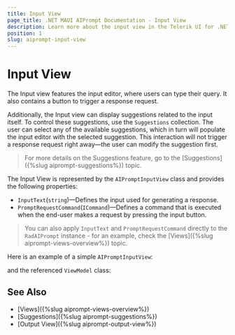 ```yaml
---
title: Input View
page_title: .NET MAUI AIPrompt Documentation - Input View
description: Learn more about the input view in the Telerik UI for .NET MAUI AIPrompt control.
position: 1
slug: aiprompt-input-view
---
```


# Input View

The Input view features the input editor, where users can type their query. It also contains a button to trigger a response request.

Additionally, the Input view can display suggestions related to the input itself. To control these suggestions, use the `Suggestions` collection. The user can select any of the available suggestions, which in turn will populate the input editor with the selected suggestion. This interaction will not trigger a response request right away&mdash;the user can modify the suggestion first.

>For more details on the Suggestions feature, go to the  [Suggestions]({%slug aiprompt-suggestions%}) topic.

The Input View is represented by the `AIPromptInputView` class and provides the following properties:

* `InputText`(`string`)&mdash;Defines the input used for generating a response.
* `PromptRequestCommand`(`ICommand`)&mdash;Defines a command that is executed when the end-user makes a request by pressing the input button.

> You can also apply `InputText` and `PromptRequestCommand` directly to the `RadAIPrompt` instance - for an example, check the [Views]({%slug aiprompt-views-overview%}) topic.


Here is an example of a simple `AIPromptInputView`:

<snippet id='aiprompt-inputoutputview-xaml' />

and the referenced `ViewModel` class:

<snippet id='aiprompt-views-viewmodel' />

## See Also

- [Views]({%slug aiprompt-views-overview%})
- [Suggestions]({%slug aiprompt-suggestions%})
- [Output View]({%slug aiprompt-output-view%})
